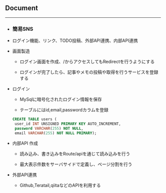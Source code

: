 ## Document

****

- ### 簡易SNS

- ログイン機能、リンク、TODO投稿、外部API連携、内部API連携

- 画面製造

  - ログイン画面を作成、/からアクセスしてもRedirectを行うようにする

  - ログインが完了したら、記事やメモの投稿や取得を行うサービスを登録する

- ログイン

  - MySqlに暗号化されたログイン情報を保存

  - テーブルにはid,email,passwordカラムを登録

   ```sql
  CREATE TABLE users (
    user_id INT UNSIGNED PRIMARY KEY AUTO_INCREMENT,
    password VARCHAR(255) NOT NULL,
    email VARCHAR(255) NOT NULL PRIMARY);
   ```

- 内部API 作成

  - 読み込み、書き込みをRoute/apiを通じて読み込みを行う

  - 最大表示件数をサーバサイドで定義し、ページ分割を行う

- 外部API連携

  - Github,Teratail,qiitaなどのAPIを利用する